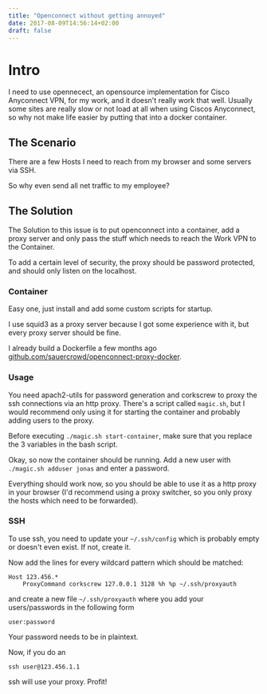 ```yaml
---
title: "Openconnect without getting annoyed"
date: 2017-08-09T14:56:14+02:00
draft: false
---
```


# Intro

I need to use opennecect, an opensource implementation for Cisco Anyconnect VPN, for my work, and it doesn't really work that well.
Usually some sites are really slow or not load at all when using Ciscos Anyconnect, so why not make life easier by putting that into a docker container.

## The Scenario

There are a few Hosts I need to reach from my browser and some servers via SSH.

So why even send all net traffic to my employee?

## The Solution

The Solution to this issue is to put openconnect into a container, add a proxy server and only pass the stuff which needs to reach the Work VPN to the Container.

To add a certain level of security, the proxy should be password protected, and should only listen on the localhost.

### Container

Easy one, just install and add some custom scripts for startup.

I use squid3 as a proxy server because I got some experience with it, but every proxy server should be fine.

I already build a Dockerfile a few months ago [github.com/sauercrowd/openconnect-proxy-docker](https://github.com/sauercrowd/openconnect-proxy-docker).

### Usage

You need apach2-utils for password generation and corkscrew to proxy the ssh connections via an http proxy.
There's a script called `magic.sh`, but I would recommend only using it for starting the container and probably adding users to the proxy.

Before executing `./magic.sh start-container`, make sure that you replace the 3 variables in the bash script.

Okay, so now the container should be running.
Add a new user with `./magic.sh adduser jonas` and enter a password.

Everything should work now, so you should be able to use it as a http proxy in your browser (I'd recommend using a proxy switcher, so you only proxy the hosts which need to be forwarded).

### SSH

To use ssh, you need to update your `~/.ssh/config` which is probably empty or doesn't even exist. If not, create it.

Now add the lines for every wildcard pattern which should be matched:

```
Host 123.456.*
    ProxyCommand corkscrew 127.0.0.1 3128 %h %p ~/.ssh/proxyauth
```

and create a new file `~/.ssh/proxyauth` where you add your users/passwords in the following form

```
user:password
```

Your password needs to be in plaintext.

Now, if you do an

```
ssh user@123.456.1.1
```

ssh will use your proxy. Profit!